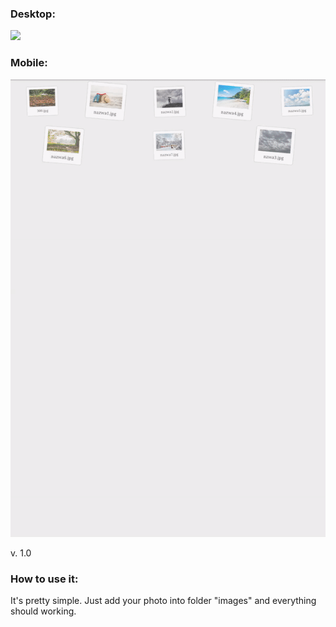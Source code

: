 ### Desktop:
![](http://galeria.proinfo-as.pl/gallery.gif)

### Mobile:

![](https://github.com/adasko86/PiPhotoGallery/blob/master/gif_present.gif)

v. 1.0

### How to use it:
It's pretty simple. Just add your photo into folder "images" and everything should working.
